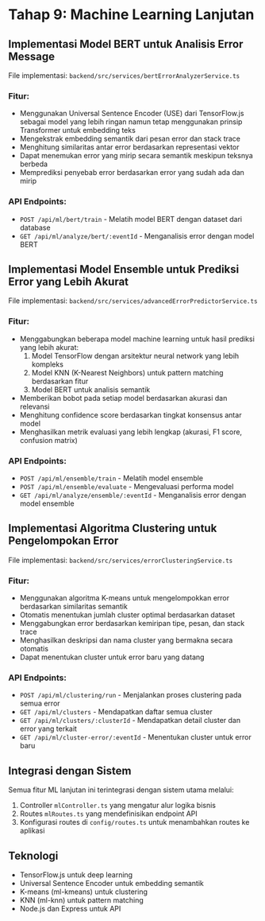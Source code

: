 # Tahap 9: Machine Learning Lanjutan

## Implementasi Model BERT untuk Analisis Error Message

File implementasi: `backend/src/services/bertErrorAnalyzerService.ts`

### Fitur:
- Menggunakan Universal Sentence Encoder (USE) dari TensorFlow.js sebagai model yang lebih ringan namun tetap menggunakan prinsip Transformer untuk embedding teks
- Mengekstrak embedding semantik dari pesan error dan stack trace
- Menghitung similaritas antar error berdasarkan representasi vektor
- Dapat menemukan error yang mirip secara semantik meskipun teksnya berbeda
- Memprediksi penyebab error berdasarkan error yang sudah ada dan mirip

### API Endpoints:
- `POST /api/ml/bert/train` - Melatih model BERT dengan dataset dari database
- `GET /api/ml/analyze/bert/:eventId` - Menganalisis error dengan model BERT

## Implementasi Model Ensemble untuk Prediksi Error yang Lebih Akurat

File implementasi: `backend/src/services/advancedErrorPredictorService.ts`

### Fitur:
- Menggabungkan beberapa model machine learning untuk hasil prediksi yang lebih akurat:
  1. Model TensorFlow dengan arsitektur neural network yang lebih kompleks
  2. Model KNN (K-Nearest Neighbors) untuk pattern matching berdasarkan fitur
  3. Model BERT untuk analisis semantik
- Memberikan bobot pada setiap model berdasarkan akurasi dan relevansi
- Menghitung confidence score berdasarkan tingkat konsensus antar model
- Menghasilkan metrik evaluasi yang lebih lengkap (akurasi, F1 score, confusion matrix)

### API Endpoints:
- `POST /api/ml/ensemble/train` - Melatih model ensemble
- `POST /api/ml/ensemble/evaluate` - Mengevaluasi performa model
- `GET /api/ml/analyze/ensemble/:eventId` - Menganalisis error dengan model ensemble

## Implementasi Algoritma Clustering untuk Pengelompokan Error

File implementasi: `backend/src/services/errorClusteringService.ts`

### Fitur:
- Menggunakan algoritma K-means untuk mengelompokkan error berdasarkan similaritas semantik
- Otomatis menentukan jumlah cluster optimal berdasarkan dataset
- Menggabungkan error berdasarkan kemiripan tipe, pesan, dan stack trace
- Menghasilkan deskripsi dan nama cluster yang bermakna secara otomatis
- Dapat menentukan cluster untuk error baru yang datang

### API Endpoints:
- `POST /api/ml/clustering/run` - Menjalankan proses clustering pada semua error
- `GET /api/ml/clusters` - Mendapatkan daftar semua cluster
- `GET /api/ml/clusters/:clusterId` - Mendapatkan detail cluster dan error yang terkait
- `GET /api/ml/cluster-error/:eventId` - Menentukan cluster untuk error baru

## Integrasi dengan Sistem

Semua fitur ML lanjutan ini terintegrasi dengan sistem utama melalui:
1. Controller `mlController.ts` yang mengatur alur logika bisnis
2. Routes `mlRoutes.ts` yang mendefinisikan endpoint API
3. Konfigurasi routes di `config/routes.ts` untuk menambahkan routes ke aplikasi

## Teknologi

- TensorFlow.js untuk deep learning
- Universal Sentence Encoder untuk embedding semantik
- K-means (ml-kmeans) untuk clustering
- KNN (ml-knn) untuk pattern matching
- Node.js dan Express untuk API 